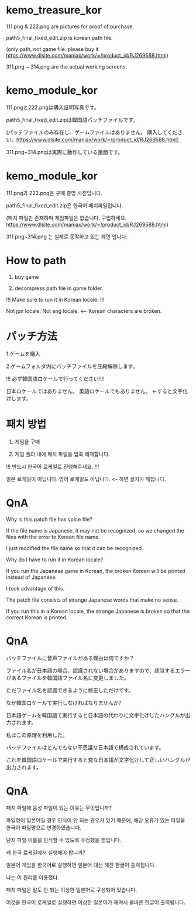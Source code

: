 # kemo_treasure_kor

111.png & 222.png are pictures for proof of purchase.

path5_final_fixed_edit.zip is korean path file.

(only path, not game file. please buy it https://www.dlsite.com/maniax/work/=/product_id/RJ269588.html)

311.png ~ 314.png are the actual working screens.

# kemo_module_kor

111.pngと222.pngは購入証明写真です。

path5_final_fixed_edit.zipは韓国語パッチファイルです。

(パッチファイルのみ存在し、ゲームファイルはありません。 購入してください。https://www.dlsite.com/maniax/work/=/product_id/RJ269588.html）

311.png~314.pngは実際に動作している画面です。

# kemo_module_kor

111.png과 222.png은 구매 증명 사진입니다.

path5_final_fixed_edit.zip은 한국어 패치파일입니다.

(패치 파일만 존재하며 게임파일은 없습니다. 구입하세요. https://www.dlsite.com/maniax/work/=/product_id/RJ269588.html)

311.png~314.png 는 실제로 동작하고 있는 화면 입니다.

# How to path

1. buy game

2. decompress path file in game folder.


!!! Make sure to run it in Korean locale. !!!

Not jpn locale. Not eng locale. <-- Korean characters are broken.

# パッチ方法

1.ゲームを購入

2.ゲームフォルダ内にパッチファイルを圧縮解除します。


!!! 必ず韓国語ロケールで行ってください!!!!

日本ロケールではありません。 英語ロケールでもありません。 <-すると文字化けします。

# 패치 방법

1. 게임을 구매

2. 게임 폴더 내에 패치 파일을 압축 해제합니다.


!!! 반드시 한국어 로케일로 진행해주세요. !!!

일본 로케일이 아닙니다. 영어 로케일도 아닙니다. <- 하면 글자가 깨집니다.

# QnA

Why is this patch file has voice file?

If the file name is Japanese, it may not be recognized, so we changed the files with the error to Korean file name.

I just modified the file name so that it can be recognized.


Why do I have to run it in Korean locale?

If you run the Japanese game in Korean, the broken Korean will be printed instead of Japanese.

I took advantage of this.

The patch file consists of strange Japanese words that make no sense.

If you run this in a Korean locale, the strange Japanese is broken so that the correct Korean is printed.

# QnA

パッチファイルに音声ファイルがある理由は何ですか？

ファイル名が日本語の場合、認識されない場合がありますので、該当するエラーがあるファイルを韓国語ファイル名に変更しました。

ただファイル名を認識できるように修正しただけです。


なぜ韓国ロケールで実行しなければなりませんか?

日本語ゲームを韓国語で実行すると日本語の代わりに文字化けしたハングルが出力されます。

私はこの原理を利用した。

パッチファイルはとんでもない不思議な日本語で構成されています。

これを韓国語ロケールで実行すると変な日本語が文字化けして正しいハングルが出力されます。

# QnA

패치 파일에 음성 파일이 있는 이유는 무엇입니까?

파일명이 일본어일 경우 인식이 안 되는 경우가 있기 때문에, 해당 오류가 있는 파일을 한국어 파일명으로 변경하였습니다.

단지 파일 이름을 인식할 수 있도록 수정했을 뿐입니다.


왜 한국 로케일에서 실행해야 합니까?

일본어 게임을 한국어로 실행하면 일본어 대신 깨진 한글이 출력됩니다.

나는 이 원리를 이용했다.

패치 파일은 말도 안 되는 이상한 일본어로 구성되어 있습니다.

이것을 한국어 로케일로 실행하면 이상한 일본어가 깨져서 올바른 한글이 출력됩니다.

